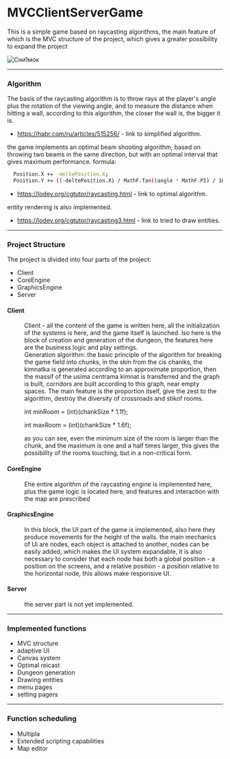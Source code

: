 
# MVCClientServerGame

This is a simple game based on raycasting algorithms, the main feature of which is the MVC structure of the project, which gives a greater possibility to expand the project

![Сни1мок](https://github.com/AS-aan70456/MVCClientServerGame/assets/107953303/0ba25dc7-66f3-402c-9221-a3a6a7b00392)

---

### Algorithm

 The basis of the raycasting algorithm is to throw rays at the player's angle plus the rotation of the viewing angle, and to measure the distance when hitting a wall, according to this algorithm, the closer the wall is, the bigger it is.

- https://habr.com/ru/articles/515256/ - link to simplified algorithm.



the game implements an optimal beam shooting algorithm, based on throwing two beams in the same direction, but with an optimal interval that gives maximum performance.
formula:

```sh
  Position.X += -deltePosition.X;
  Position.Y += ((-deltePosition.X) / MathF.Tan((angle * MathF.PI) / 180));
```
- https://lodev.org/cgtutor/raycasting.html - link to optimal algorithm.

entity rendering is also implemented.

- https://lodev.org/cgtutor/raycasting3.html - link to tried to draw entities.

---

### Project Structure

The project is divided into four parts of the project:

- Client
- CoreEngine
- GraphicsEngine
- Server

#### Client
<dl>
  
  <dd>Client - all the content of the game is written here,
all the initialization of the systems is here,
and the game itself is launched. lso here is the block of creation and generation of the dungeon, the features here are the business logic and play settings. </dd>

  <dd>Generation algorithm:
the basic principle of the algorithm for breaking the game field into chunks, in the skin from the cis chaniks, the kimnatka is generated according to an approximate proportion, then the massif of the usima centrama kimnat is transferred and the graph is built, corridors are built according to this graph, near empty spaces.
The main feature is the proportion itself, give the zest to the algorithm, destroy the diversity of crossroads and stikof rooms.
<p></p>
  <p>int minRoom = (int)(chankSize * 1.1f);</p>
  <p>int maxRoom = (int)(chankSize * 1.6f);</p>
<p></p>

as you can see, even the minimum size of the room is larger than the chunk, and the maximum is one and a half times larger, this gives the possibility of the rooms touching, but in a non-critical form.

  </dd>

</dl>

#### CoreEngine

<dl>
  <dd>
    Еhe entire algorithm of the raycasting engine is implemented here, plus the game logic is located here, and features and interaction with the map are prescribed
  </dd>
</dl>

#### GraphicsEngine

<dl>
  <dd>  
In this block, the UI part of the game is implemented, also here they produce movements for the height of the walls. the main mechanics of Ui are nodes, each object is attached to another, nodes can be easily added, which makes the UI system expandable, it is also necessary to consider that each node has both a global position - a position on the screens, and a relative position - a position relative to the horizontal node, this allows make responsive UI.
  </dd>
</dl>


#### Server

<dl>
  <dd>
    the server part is not yet implemented.
  </dd>
</dl>

---

### Implemented functions

- MVC structure
- adaptive UI
- Canvas system
- Optimal reicast
- Dungeon generation
- Drawing entities
- menu pages
- setting pagers
<p></p>

---

### Function scheduling

- Multipla
- Extended scripting capabilities
- Map editor 
